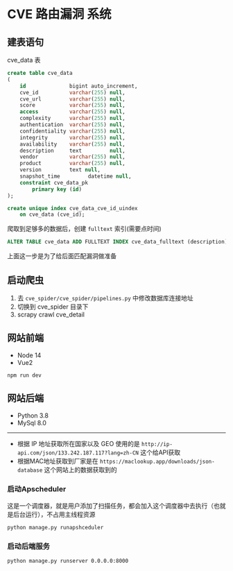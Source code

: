 # CVE 路由漏洞 系统

## 建表语句

cve_data 表

```sql
create table cve_data
(
    id              bigint auto_increment,
    cve_id          varchar(255) null,
    cve_url         varchar(255) null,
    score           varchar(255) null,
    access          varchar(255) null,
    complexity      varchar(255) null,
    authentication  varchar(255) null,
    confidentiality varchar(255) null,
    integrity       varchar(255) null,
    availability    varchar(255) null,
    description     text         null,
    vendor          varchar(255) null,
    product         varchar(255) null,
    version         text null,
    snapshot_time         datetime null,
    constraint cve_data_pk
        primary key (id)
);

create unique index cve_data_cve_id_uindex
    on cve_data (cve_id);

```

爬取到足够多的数据后，创建 `fulltext` 索引(需要点时间)

```sql
ALTER TABLE cve_data ADD FULLTEXT INDEX cve_data_fulltext (description) with parser ngram;
```

上面这一步是为了给后面匹配漏洞做准备

## 启动爬虫

1. 去 `cve_spider/cve_spider/pipelines.py` 中修改数据库连接地址
2. 切换到 cve_spider 目录下
3. scrapy crawl cve_detail


## 网站前端

- Node 14
- Vue2

```shell
npm run dev
```

## 网站后端

- Python 3.8
- MySql 8.0

---

- 根据 IP 地址获取所在国家以及 GEO 使用的是 `http://ip-api.com/json/133.242.187.117?lang=zh-CN` 这个给API获取
- 根据MAC地址获取到厂家是在 `https://maclookup.app/downloads/json-database` 这个网站上的数据获取到的

### 启动Apscheduler

这是一个调度器，就是用户添加了扫描任务，都会加入这个调度器中去执行（也就是后台运行），不占用主线程资源

```shell
python manage.py runapshceduler
```

### 启动后端服务

```shell
python manage.py runserver 0.0.0.0:8000
```